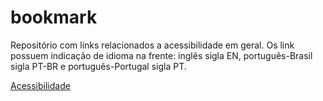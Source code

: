 # bookmark
Repositório com links relacionados a acessibilidade em geral. Os link possuem indicação de idioma na frente: inglês sigla EN, português-Brasil sigla PT-BR e português-Portugal sigla PT.
</br>

<a href="https://github.com/liviagabos/acessibilidade-bookmark/blob/master/acessibilidade.md">Acessibilidade</a>
